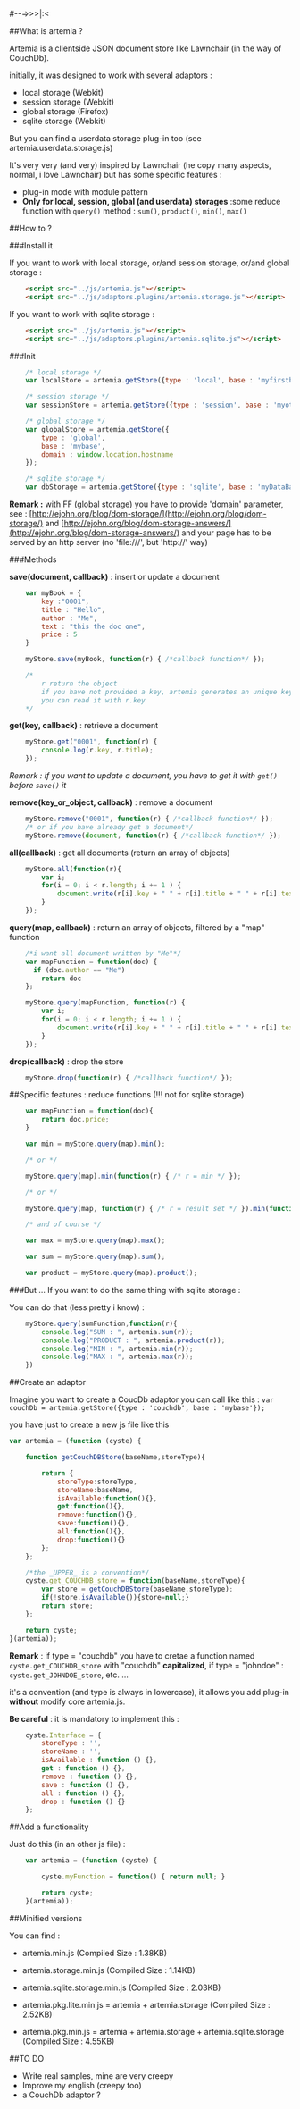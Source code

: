 #--=>>>|:<

##What is artemia ?

Artemia is a clientside JSON document store like Lawnchair (in the way of CouchDb).

initially, it was designed to work with several adaptors :

- local storage (Webkit)
- session storage (Webkit)
- global storage (Firefox)
- sqlite storage (Webkit)

But you can find a userdata storage plug-in too (see artemia.userdata.storage.js)

It's very very (and very) inspired by Lawnchair (he copy many aspects, normal, i love Lawnchair)
but has some specific features :

- plug-in mode with module pattern
- **Only for local, session, global (and userdata) storages** :some reduce function with `query()` method : `sum()`, `product()`, `min()`, `max()`

##How to ?

###Install it

If you want to work with local storage, or/and session storage, or/and global storage :

~~~ html
    <script src="../js/artemia.js"></script>
    <script src="../js/adaptors.plugins/artemia.storage.js"></script>
~~~

If you want to work with sqlite storage :

~~~ html
    <script src="../js/artemia.js"></script>
    <script src="../js/adaptors.plugins/artemia.sqlite.js"></script>
~~~

###Init

~~~ js
    /* local storage */
    var localStore = artemia.getStore({type : 'local', base : 'myfirstbase'});

    /* session storage */
    var sessionStore = artemia.getStore({type : 'session', base : 'myotherbase'});

    /* global storage */
    var globalStore = artemia.getStore({
        type : 'global',
        base : 'mybase',
        domain : window.location.hostname
    });

    /* sqlite storage */
    var dbStorage = artemia.getStore({type : 'sqlite', base : 'myDataBase'});
~~~

**Remark :** with FF (global storage) you have to provide 'domain' parameter, see : [http://ejohn.org/blog/dom-storage/](http://ejohn.org/blog/dom-storage/) and [http://ejohn.org/blog/dom-storage-answers/](http://ejohn.org/blog/dom-storage-answers/) and your page has to be served by an http server (no 'file:///', but 'http://' way)

###Methods

**save(document, callback)** : insert or update a document

~~~ js
    var myBook = {
        key :"0001",
        title : "Hello",
        author : "Me",
        text : "this the doc one",
        price : 5
    }

    myStore.save(myBook, function(r) { /*callback function*/ });

    /*
        r return the object
        if you have not provided a key, artemia generates an unique key for you
        you can read it with r.key
    */
~~~

**get(key, callback)** : retrieve a document

~~~ js
    myStore.get("0001", function(r) {
        console.log(r.key, r.title);
    });
~~~

*Remark : if you want to update a document, you have to get it with `get()` before `save()` it*

**remove(key_or_object, callback)** : remove a document

~~~ js
    myStore.remove("0001", function(r) { /*callback function*/ });
    /* or if you have already get a document*/
    myStore.remove(document, function(r) { /*callback function*/ });
~~~

**all(callback)** : get all documents (return an array of objects)

~~~ js
    myStore.all(function(r){
        var i;
        for(i = 0; i < r.length; i += 1 ) {
            document.write(r[i].key + " " + r[i].title + " " + r[i].text + "<BR>");
        }
    });
~~~

**query(map, callback)** : return an array of objects, filtered by a "map" function

~~~ js
    /*i want all document written by "Me"*/
    var mapFunction = function(doc) {
      if (doc.author == "Me")
        return doc
    };

    myStore.query(mapFunction, function(r) {
        var i;
        for(i = 0; i < r.length; i += 1 ) {
            document.write(r[i].key + " " + r[i].title + " " + r[i].text + "<BR>");
        }
    });
~~~

**drop(callback)** : drop the store

~~~ js
    myStore.drop(function(r) { /*callback function*/ });
~~~


##Specific features : reduce functions (!!! not for sqlite storage)

~~~ js
    var mapFunction = function(doc){
        return doc.price;
    }

    var min = myStore.query(map).min();

    /* or */

    myStore.query(map).min(function(r) { /* r = min */ });

    /* or */

    myStore.query(map, function(r) { /* r = result set */ }).min(function(r) { /* r = min */ });

    /* and of course */

    var max = myStore.query(map).max();

    var sum = myStore.query(map).sum();

    var product = myStore.query(map).product();

~~~

###But ... If you want to do the same thing with sqlite storage :

You can do that (less pretty i know) :

~~~ js
    myStore.query(sumFunction,function(r){
        console.log("SUM : ", artemia.sum(r));
        console.log("PRODUCT : ", artemia.product(r));
        console.log("MIN : ", artemia.min(r));
        console.log("MAX : ", artemia.max(r));
    })
~~~

##Create an adaptor

Imagine you want to create a CoucDb adaptor you can call like this : `var couchDb = artemia.getStore({type : 'couchdb', base : 'mybase'});`

you have just to create a new js file like this

~~~ js
var artemia = (function (cyste) {

    function getCouchDBStore(baseName,storeType){

        return {
            storeType:storeType,
            storeName:baseName,
            isAvailable:function(){},
            get:function(){},
            remove:function(){},
            save:function(){},
            all:function(){},
            drop:function(){}
        };
    };

    /*the _UPPER_ is a convention*/
    cyste.get_COUCHDB_store = function(baseName,storeType){
        var store = getCouchDBStore(baseName,storeType);
        if(!store.isAvailable()){store=null;}
        return store;
    };

    return cyste;
}(artemia));
~~~

**Remark** : if type = "couchdb" you have to cretae a function named `cyste.get_COUCHDB_store` with "couchdb" **capitalized**, if type = "johndoe" : `cyste.get_JOHNDOE_store`, etc. ...

it's a convention (and type is always in lowercase), it allows you add plug-in **without** modify core artemia.js.

**Be careful** : it is mandatory to implement this :

~~~ js
    cyste.Interface = {
        storeType : '',
        storeName : '',
        isAvailable : function () {},
        get : function () {},
        remove : function () {},
        save : function () {},
        all : function () {},
        drop : function () {}
    };
~~~

##Add a functionality

Just do this (in an other js file) :

~~~ js
    var artemia = (function (cyste) {

        cyste.myFunction = function() { return null; }

        return cyste;
    }(artemia));
~~~

##Minified versions

You can find :

- artemia.min.js (Compiled Size : 1.38KB)
- artemia.storage.min.js (Compiled Size : 1.14KB)
- artemia.sqlite.storage.min.js (Compiled Size : 2.03KB)

- artemia.pkg.lite.min.js = artemia + artemia.storage (Compiled Size : 2.52KB)
- artemia.pkg.min.js = artemia + artemia.storage + artemia.sqlite.storage (Compiled Size : 4.55KB)

##TO DO

- Write real samples, mine are very creepy
- Improve my english (creepy too)
- a CouchDb adaptor ?
